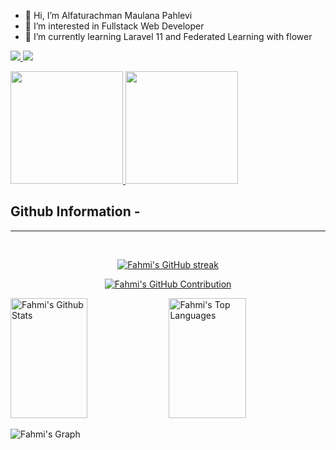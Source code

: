 - 👋 Hi, I’m Alfaturachman Maulana Pahlevi
- 👀 I’m interested in Fullstack Web Developer
- 🌱 I’m currently learning Laravel 11 and Federated Learning with flower

<p align="left">
 <a href="https://www.linkedin.com/in/alfaturachman-pahlevi-4981302b6/" target="_blank">
  <img src="https://img.shields.io/badge/LinkedIn-0077B5?style=for-the-badge&logo=linkedin&logoColor=white"/>
 </a>
 <a href="https://www.instagram.com/al.mavi" target="_blank">
  <img src="https://img.shields.io/badge/Instagram-fe4164?style=for-the-badge&logo=instagram&logoColor=white"/>
 </a> 
<br />

<p align="left">
<a href="https://github.com/Mojsovski">
  <img height="180em" src="https://github-readme-stats-eight-theta.vercel.app/api?username=Alfaturachman&show_icons=true&theme=algolia&include_all_commits=true&count_private=true"/>
  <img height="180em" src="https://github-readme-stats-eight-theta.vercel.app/api/top-langs/?username=alfaturachman&layout=compact&langs_count=8&theme=algolia"/>
</a>
</p>

## Github Information -
<hr/>
<br/>


<p align="center">
  <a href="https://github.com/Alfaturachman">
    <img src="https://github-readme-streak-stats.herokuapp.com/?user=Alfaturachman&theme=radical&border=7F3FBF&background=0D1117" alt="Fahmi's GitHub streak"/>
  </a>
</p>

<p align="center">
  <a href="https://github.com/Alfaturachman">
    <img src="https://github-profile-summary-cards.vercel.app/api/cards/profile-details?username=Alfaturachman&theme=radical" alt="Fahmi's GitHub Contribution"/>
  </a>
</p>

<a> 
    <a href="https://github.com/Alfaturachman"><img alt="Fahmi's Github Stats" src="https://denvercoder1-github-readme-stats.vercel.app/api?username=Alfaturachman&show_icons=true&count_private=true&theme=react&border_color=7F3FBF&bg_color=0D1117&title_color=F85D7F&icon_color=F8D866" height="192px" width="49.5%"/></a>
  <a href="https://github.com/Alfaturachman"><img alt="Fahmi's Top Languages" src="https://denvercoder1-github-readme-stats.vercel.app/api/top-langs/?username=Alfaturachman&langs_count=8&layout=compact&theme=react&border_color=7F3FBF&bg_color=0D1117&title_color=F85D7F&icon_color=F8D866" height="192px" width="49.5%"/></a>
  <br/>
</a>


![Fahmi's Graph](https://github-readme-activity-graph.vercel.app/graph?username=Alfaturachman&custom_title=Fahmi's%20GitHub%20Activity%20Graph&bg_color=0D1117&color=7F3FBF&line=7F3FBF&point=7F3FBF&area_color=FFFFFF&title_color=FFFFFF&area=true)

<!---
Alfaturachman/Alfaturachman is a ✨ special ✨ repository because its `README.md` (this file) appears on your GitHub profile.
You can click the Preview link to take a look at your changes.
--->
